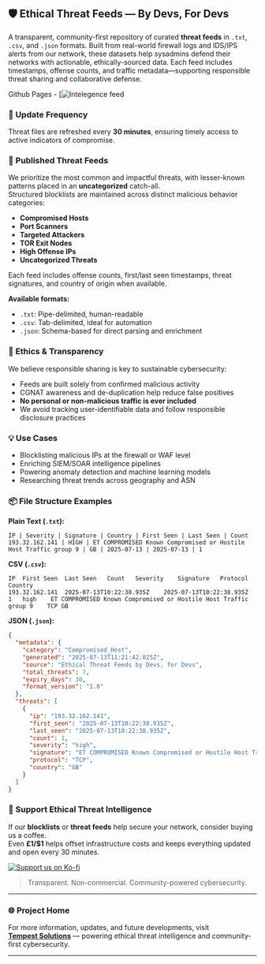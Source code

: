 

## 🛡️ Ethical Threat Feeds — By Devs, For Devs

A transparent, community-first repository of curated **threat feeds** in `.txt`, `.csv`, and `.json` formats. Built from real-world firewall logs and IDS/IPS alerts from our network, these datasets help sysadmins defend their networks with actionable, ethically-sourced data. Each feed includes timestamps, offense counts, and traffic metadata—supporting responsible threat sharing and collaborative defense.

Github Pages - [![Intelegence feed](https://tempest-solutions-company.github.io/threat-feeds/)

### 📅 Update Frequency

Threat files are refreshed every **30 minutes**, ensuring timely access to active indicators of compromise.


### 📁 Published Threat Feeds

We prioritize the most common and impactful threats, with lesser-known patterns placed in an **uncategorized** catch-all.  
Structured blocklists are maintained across distinct malicious behavior categories:

- **Compromised Hosts**  
- **Port Scanners**  
- **Targeted Attackers**  
- **TOR Exit Nodes**  
- **High Offense IPs**  
- **Uncategorized Threats**

Each feed includes offense counts, first/last seen timestamps, threat signatures, and country of origin when available.

**Available formats:**
- `.txt`: Pipe-delimited, human-readable  
- `.csv`: Tab-delimited, ideal for automation  
- `.json`: Schema-based for direct parsing and enrichment


### 🧭 Ethics & Transparency

We believe responsible sharing is key to sustainable cybersecurity:

- Feeds are built solely from confirmed malicious activity  
- CGNAT awareness and de-duplication help reduce false positives  
- **No personal or non-malicious traffic is ever included**  
- We avoid tracking user-identifiable data and follow responsible disclosure practices


### 💡 Use Cases

- Blocklisting malicious IPs at the firewall or WAF level  
- Enriching SIEM/SOAR intelligence pipelines  
- Powering anomaly detection and machine learning models  
- Researching threat trends across geography and ASN


### 📦 File Structure Examples

**Plain Text (`.txt`):**
```
IP | Severity | Signature | Country | First Seen | Last Seen | Count
193.32.162.141 | HIGH | ET COMPROMISED Known Compromised or Hostile Host Traffic group 9 | GB | 2025-07-13 | 2025-07-13 | 1
```

**CSV (`.csv`):**
```
IP	First Seen	Last Seen	Count	Severity	Signature	Protocol	Country
193.32.162.141	2025-07-13T10:22:38.935Z	2025-07-13T10:22:38.935Z	1	high	ET COMPROMISED Known Compromised or Hostile Host Traffic group 9	TCP	GB
```

**JSON (`.json`):**
```json
{
  "metadata": {
    "category": "Compromised_Host",
    "generated": "2025-07-13T11:21:42.025Z",
    "source": "Ethical Threat Feeds by Devs, for Devs",
    "total_threats": 7,
    "expiry_days": 30,
    "format_version": "1.0"
  },
  "threats": [
    {
      "ip": "193.32.162.141",
      "first_seen": "2025-07-13T10:22:38.935Z",
      "last_seen": "2025-07-13T10:22:38.935Z",
      "count": 1,
      "severity": "high",
      "signature": "ET COMPROMISED Known Compromised or Hostile Host Traffic group 9",
      "protocol": "TCP",
      "country": "GB"
    }
  ]
}
```


### 💖 Support Ethical Threat Intelligence

If our **blocklists** or **threat feeds** help secure your network, consider buying us a coffee.  
Even **£1/$1** helps offset infrastructure costs and keeps everything updated and open every 30 minutes.

[![Support us on Ko-fi](https://ko-fi.com/img/githubbutton_sm.svg)](https://ko-fi.com/J3J31HZAUU)  
> Transparent. Non-commercial. Community-powered cybersecurity.

---

### 🌐 Project Home

For more information, updates, and future developments, visit  
**[Tempest Solutions](https://tempest-solutions.org.uk/)** — powering ethical threat intelligence and community-first cybersecurity.

---

